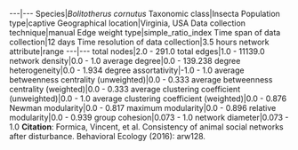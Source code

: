 ---|---
Species|*Bolitotherus cornutus*
Taxonomic class|Insecta
Population type|captive
Geographical location|Virginia, USA
Data collection technique|manual 
Edge weight type|simple_ratio_index
Time span of data collection|12 days
Time resolution of data collection|3.5 hours
network attribute|range
---|---
total nodes|2.0 - 291.0
total edges|1.0 - 11139.0
network density|0.0 - 1.0
average degree|0.0 - 139.238
degree heterogeneity|0.0 - 1.934
degree assortativity|-1.0 - 1.0
average betweenness centrality (unweighted)|0.0 - 0.333
average betweenness centrality (weighted)|0.0 - 0.333
average clustering coefficient (unweighted)|0.0 - 1.0
average clustering coefficient (weighted)|0.0 - 0.876
Newman modularity|0.0 - 0.817
maximum modularity|0.0 - 0.896
relative modularity|0.0 - 0.939
group cohesion|0.073 - 1.0
network diameter|0.073 - 1.0
**Citation**: Formica, Vincent, et al. 
Consistency of animal social networks after disturbance.
 Behavioral Ecology (2016): arw128.